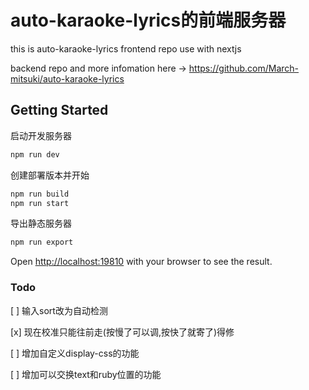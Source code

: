 # auto-karaoke-lyrics的前端服务器
this is auto-karaoke-lyrics frontend repo use with nextjs

backend repo and more infomation here -> <https://github.com/March-mitsuki/auto-karaoke-lyrics>

## Getting Started
启动开发服务器
```bash
npm run dev
```
创建部署版本并开始
```bash
npm run build
npm run start
```
导出静态服务器
```bash
npm run export
```

Open [http://localhost:19810](http://localhost:19810) with your browser to see the result.

### Todo
[ ] 输入sort改为自动检测

[x] 现在校准只能往前走(按慢了可以调,按快了就寄了)得修

[ ] 增加自定义display-css的功能

[ ] 增加可以交换text和ruby位置的功能